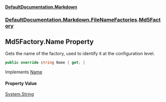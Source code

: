 #### [DefaultDocumentation\.Markdown](../../../../index.md 'index')
### [DefaultDocumentation\.Markdown\.FileNameFactories](../../../../index.md#DefaultDocumentation.Markdown.FileNameFactories 'DefaultDocumentation\.Markdown\.FileNameFactories').[Md5Factory](index.md 'DefaultDocumentation\.Markdown\.FileNameFactories\.Md5Factory')

## Md5Factory\.Name Property

Gets the name of the factory, used to identify it at the configuration level\.

```csharp
public override string Name { get; }
```

Implements [Name](https://github.com/Doraku/DefaultDocumentation/blob/master/documentation/api/DefaultDocumentation/Api/IFileNameFactory/Name.md 'DefaultDocumentation\.Api\.IFileNameFactory\.Name')

#### Property Value
[System\.String](https://learn.microsoft.com/en-us/dotnet/api/system.string 'System\.String')